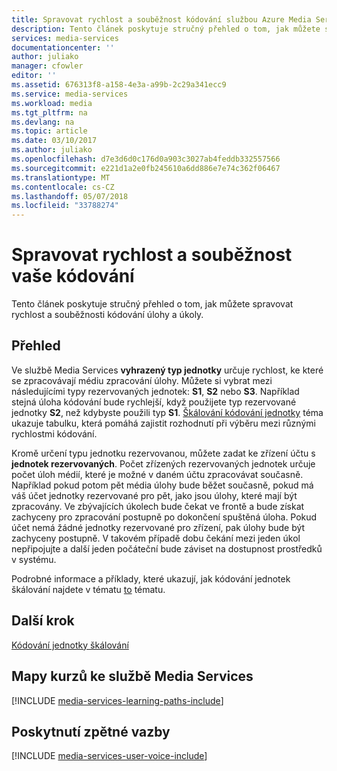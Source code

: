```yaml
---
title: Spravovat rychlost a souběžnost kódování službou Azure Media Services | Microsoft Docs
description: Tento článek poskytuje stručný přehled o tom, jak můžete spravovat rychlost a souběžnost kódování úlohy nebo úkoly službou Azure Media Services.
services: media-services
documentationcenter: ''
author: juliako
manager: cfowler
editor: ''
ms.assetid: 676313f8-a158-4e3a-a99b-2c29a341ecc9
ms.service: media-services
ms.workload: media
ms.tgt_pltfrm: na
ms.devlang: na
ms.topic: article
ms.date: 03/10/2017
ms.author: juliako
ms.openlocfilehash: d7e3d6d0c176d0a903c3027ab4feddb332557566
ms.sourcegitcommit: e221d1a2e0fb245610a6dd886e7e74c362f06467
ms.translationtype: MT
ms.contentlocale: cs-CZ
ms.lasthandoff: 05/07/2018
ms.locfileid: "33788274"
---
```

#  <a name="manage-speed-and-concurrency-of-your-encoding"></a>Spravovat rychlost a souběžnost vaše kódování

Tento článek poskytuje stručný přehled o tom, jak můžete spravovat rychlost a souběžnosti kódování úlohy a úkoly.

## <a name="overview"></a>Přehled

Ve službě Media Services **vyhrazený typ jednotky** určuje rychlost, ke které se zpracovávají médiu zpracování úlohy. Můžete si vybrat mezi následujícími typy rezervovaných jednotek: **S1**, **S2** nebo **S3**. Například stejná úloha kódování bude rychlejší, když použijete typ rezervované jednotky **S2**, než kdybyste použili typ **S1**. [Škálování kódování jednotky](media-services-scale-media-processing-overview.md) téma ukazuje tabulku, která pomáhá zajistit rozhodnutí při výběru mezi různými rychlostmi kódování.

Kromě určení typu jednotku rezervovanou, můžete zadat ke zřízení účtu s **jednotek rezervovaných**. Počet zřízených rezervovaných jednotek určuje počet úloh médií, které je možné v daném účtu zpracovávat současně. Například pokud potom pět média úlohy bude běžet současně, pokud má váš účet jednotky rezervované pro pět, jako jsou úlohy, které mají být zpracovány. Ve zbývajících úkolech bude čekat ve frontě a bude získat zachyceny pro zpracování postupně po dokončení spuštěná úloha. Pokud účet nemá žádné jednotky rezervované pro zřízení, pak úlohy bude být zachyceny postupně. V takovém případě dobu čekání mezi jeden úkol nepřipojujte a další jeden počáteční bude záviset na dostupnost prostředků v systému.

Podrobné informace a příklady, které ukazují, jak kódování jednotek škálování najdete v tématu [to](media-services-scale-media-processing-overview.md) tématu.

## <a name="next-step"></a>Další krok

[Kódování jednotky škálování](media-services-scale-media-processing-overview.md)

## <a name="media-services-learning-paths"></a>Mapy kurzů ke službě Media Services
[!INCLUDE [media-services-learning-paths-include](../../../includes/media-services-learning-paths-include.md)]

## <a name="provide-feedback"></a>Poskytnutí zpětné vazby
[!INCLUDE [media-services-user-voice-include](../../../includes/media-services-user-voice-include.md)]

